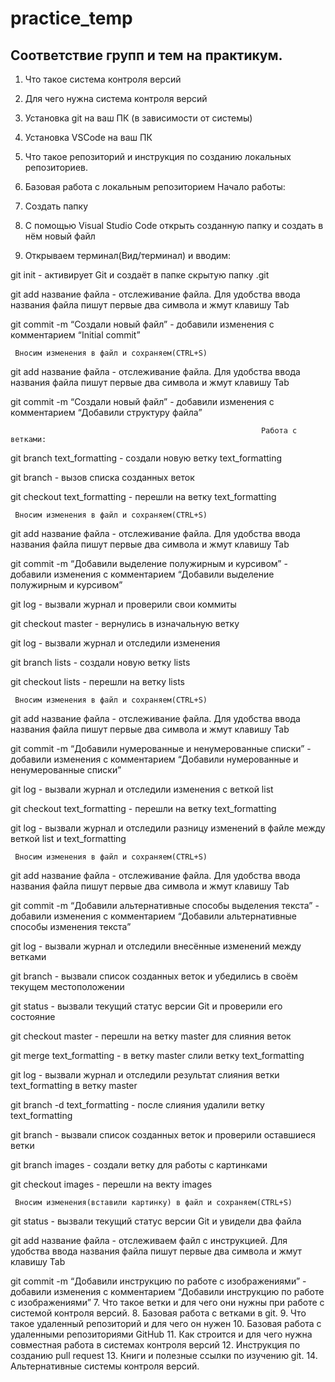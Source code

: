 # practice_temp

## Соответствие групп и тем на практикум.

1. Что такое система контроля версий
2. Для чего нужна система контроля версий
3. Установка git на ваш ПК (в зависимости от системы)
4. Установка VSCode на ваш ПК
5. Что такое репозиторий и инструкция по созданию локальных репозиториев.
6. Базовая работа с локальным репозиторием
Начало работы:

1. Создать папку
2. С помощью Visual Studio Code открыть созданную папку и создать в нём новый файл
3. Открываем терминал(Вид/терминал) и вводим:

git init - активирует Git и создаёт в папке скрытую папку .git

git add  название файла - отслеживание файла. Для удобства ввода названия файла пишут первые два символа и жмут клавишу Tab

git commit -m “Создали новый файл” - добавили изменения с комментарием “Initial commit”

     Вносим изменения в файл и сохраняем(CTRL+S)

git add  название файла - отслеживание файла. Для удобства ввода названия файла пишут первые два символа и жмут клавишу Tab

git commit -m “Создали новый файл” - добавили изменения с комментарием “Добавили структуру файла”

                                                            Работа с ветками:

git branch text_formatting  - создали новую ветку text_formatting

git branch - вызов списка созданных веток

git checkout text_formatting - перешли на ветку text_formatting

     Вносим изменения в файл и сохраняем(CTRL+S)

git add  название файла - отслеживание файла. Для удобства ввода названия файла пишут первые два символа и жмут клавишу Tab

git commit -m “Добавили выделение полужирным и курсивом” - добавили изменения с комментарием “Добавили выделение полужирным и курсивом”

git log - вызвали журнал и проверили свои коммиты

git checkout master - вернулись в изначальную ветку

git log - вызвали журнал и отследили изменения

git branch lists  - создали новую ветку lists

git checkout lists  - перешли на ветку lists

     Вносим изменения в файл и сохраняем(CTRL+S)

git add  название файла - отслеживание файла. Для удобства ввода названия файла пишут первые два символа и жмут клавишу Tab

git commit -m “Добавили нумерованные и ненумерованные списки” - добавили изменения с комментарием “Добавили нумерованные и ненумерованные списки”

git log - вызвали журнал и отследили изменения с веткой list

git checkout text_formatting - перешли на ветку text_formatting

git log - вызвали журнал и отследили разницу изменений в файле между веткой list и text_formatting

     Вносим изменения в файл и сохраняем(CTRL+S)

git add  название файла - отслеживание файла. Для удобства ввода названия файла пишут первые два символа и жмут клавишу Tab

git commit -m “Добавили альтернативные способы выделения текста” - добавили изменения с комментарием “Добавили альтернативные способы изменения текста”

git log - вызвали журнал и отследили внесённые изменений между ветками

git branch - вызвали список созданных веток и убедились в своём текущем местоположении

git status - вызвали текущий статус версии Git и проверили его состояние

git checkout master - перешли на ветку master для слияния веток

git merge text_formatting - в ветку master слили ветку text_formatting

git log - вызвали журнал и отследили результат слияния ветки text_formatting в ветку master 

git branch -d text_formatting  - после слияния удалили ветку text_formatting

git branch - вызвали список созданных веток и проверили оставшиеся ветки

git branch images - создали ветку для работы с картинками

git checkout images - перешли на векту images

     Вносим изменения(вставили картинку) в файл и сохраняем(CTRL+S)

git status - вызвали текущий статус версии Git и увидели два файла

git add  название файла - отслеживаем файл с инструкцией. Для удобства ввода названия файла пишут первые два символа и жмут клавишу Tab

git commit -m “Добавили инструкцию по работе с изображениями” - добавили изменения с комментарием “Добавили инструкцию по работе с изображениями”
7. Что такое ветки и для чего они нужны при работе с системой контроля версий.
8. Базовая работа с ветками в git.
9. Что такое удаленный репозиторий и для чего он нужен
10. Базовая работа с удаленными репозиториями GitHub
11. Как строится и для чего нужна совместная работа в системах контроля версий
12. Инструкция по созданию pull request
13. Книги и полезные ссылки по изучению git.
14. Альтернативные системы контроля версий.
